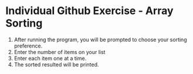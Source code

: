 # Individual Github Exercise - Array Sorting

1. After running the program, you will be prompted to choose your sorting preference.
2. Enter the number of items on your list
3. Enter each item one at a time.
4. The sorted resulted will be printed.
